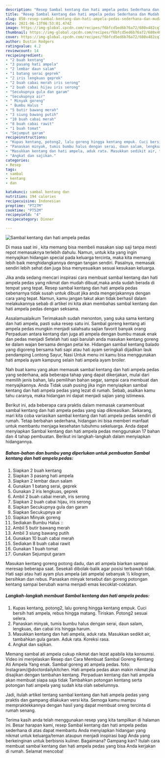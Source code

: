 ```yaml
---
description: "Resep Sambal kentang dan hati ampela pedas Sederhana dan Mudah Dibuat"
title: "Resep Sambal kentang dan hati ampela pedas Sederhana dan Mudah Dibuat"
slug: 850-resep-sambal-kentang-dan-hati-ampela-pedas-sederhana-dan-mudah-dibuat
date: 2021-06-13T06:53:01.474Z
image: https://img-global.cpcdn.com/recipes/f6bfcd5ed6b76a72/680x482cq70/sambal-kentang-dan-hati-ampela-pedas-foto-resep-utama.jpg
thumbnail: https://img-global.cpcdn.com/recipes/f6bfcd5ed6b76a72/680x482cq70/sambal-kentang-dan-hati-ampela-pedas-foto-resep-utama.jpg
cover: https://img-global.cpcdn.com/recipes/f6bfcd5ed6b76a72/680x482cq70/sambal-kentang-dan-hati-ampela-pedas-foto-resep-utama.jpg
author: Dustin Rodgers
ratingvalue: 4.2
reviewcount: 14
recipeingredient:
- "2 buah kentang"
- "3 pasang hati ampela"
- "2 lembar daun salam"
- "1 batang serai geprek"
- "2 iris lengkuas geprek"
- "2 buah cabai merah iris serong"
- "2 buah cabai hijau iris serong"
- "Secukupnya gula dan garam"
- "Secukupnya air"
- " Minyak goreng"
- " Bumbu Halus "
- "5 butir bawang merah"
- "3 siung bawang putih"
- "10 buah cabai merah"
- "8 buah cabai rawit"
- "1 buah tomat"
- "Sejumput garam"
recipeinstructions:
- "Kupas kentang, potong2, lalu goreng hingga kentang empuk. Cuci bersih hati ampela, rebus hingga matang. Tiriskan. Potong2 sesuai selera."
- "Panaskan minyak, tumis bumbu halus dengan serai, daun salam, lengkuas, dan cabai iris hingga harum."
- "Masukkan kentang dan hati ampela, aduk rata. Masukkan sedikit air, tambahkan gula garam. Aduk rata. Koreksi rasa."
- "Angkat dan sajikan."
categories:
- Resep
tags:
- sambal
- kentang
- dan

katakunci: sambal kentang dan 
nutrition: 194 calories
recipecuisine: Indonesian
preptime: "PT27M"
cooktime: "PT52M"
recipeyield: "4"
recipecategory: Dinner

---
```



![Sambal kentang dan hati ampela pedas](https://img-global.cpcdn.com/recipes/f6bfcd5ed6b76a72/680x482cq70/sambal-kentang-dan-hati-ampela-pedas-foto-resep-utama.jpg)

Di masa  saat ini , kita memang bisa membeli masakan siap saji tanpa mesti repot memasaknya terlebih dahulu. Namun, untuk kita yang ingin menyajikan hidangan special pada keluarga tercinta, maka kita memang lebih baik menghidangkannya dengan tangan sendiri. Pasalnya, memasak sendiri lebih sehat dan juga bisa menyesuaikan sesuai kesukaan keluarga.

Jika anda sedang mencari inspirasi cara membuat sambal kentang dan hati ampela pedas yang nikmat dan mudah dibuat,maka anda sudah berada di tempat yang tepat. Resep sambal kentang dan hati ampela pedas  sebenarnya tidak susah untuk dibuat jika anda mengerjakannya dengan cara yang tepat. Namun, kamu jangan takut akan tidak berhasil dalam melakukannya 
sebab di artikel ini kita akan membahas sambal kentang dan hati ampela pedas dengan seksama.  

Assalamualaikum Terimakasih sudah menonton, yang suka sama kentang dan hati ampela, pasti suka resep satu ini. Sambal goreng kentang ati ampela pedas mungkin menjadi salahsatu sajian favorit banyak orang Perpaduan antara kentang dan juga ati ampela dengan bumbu masak enak dan pedas menjadi Setelah hati sapi barulah anda masukan kentang goreng ke dalam wajan bersama dengan petai ke. Hidangan sambal kentang balado yang digoreng bersama hati sapi atau hati ayam seringkali dijadikan lauk pendamping Lontong Sayur, Nasi Untuk menu ini kamu bisa menggunakan hati ampela ayam kampung selain hati ampela ayam broiler.

Nah buat kamu yang akan memasak sambal kentang dan hati ampela pedas yang sederhana, ada beberapa tahap yang dapat dikerjakan, mulai dari memilih jenis bahan, lalu pemilihan bahan segar, sampai cara membuat dan menyajikannya. Anda Tidak usah pusing jika ingin menyiapkan sambal kentang dan hati ampela pedas yang lezat di rumah. Sebab, asalkan kamu  tahu caranya, maka hidangan ini dapat menjadi sajian yang istimewa.

Berikut ini, ada beberapa cara praktis  dalam memasak caramembuat sambal kentang dan hati ampela pedas yang siap dikreasikan. Sekarang, mari kita coba variasikan sambal kentang dan hati ampela pedas sendiri di rumah. Tetap berbahan sederhana, hidangan ini bisa memberi manfaat untuk membantu menjaga kesehatan tubuhmu sekeluarga. Anda dapat menyiapkan Sambal kentang dan hati ampela pedas menggunakan 17 bahan dan 4 tahap pembuatan. Berikut ini langkah-langkah dalam menyiapkan hidangannya.

<!--inarticleads1-->

##### Bahan-bahan dan bumbu yang diperlukan untuk pembuatan Sambal kentang dan hati ampela pedas:

1. Siapkan 2 buah kentang
1. Siapkan 3 pasang hati ampela
1. Siapkan 2 lembar daun salam
1. Gunakan 1 batang serai, geprek
1. Gunakan 2 iris lengkuas, geprek
1. Ambil 2 buah cabai merah, iris serong
1. Siapkan 2 buah cabai hijau, iris serong
1. Siapkan Secukupnya gula dan garam
1. Siapkan Secukupnya air
1. Siapkan  Minyak goreng
1. Sediakan  Bumbu Halus ::
1. Ambil 5 butir bawang merah
1. Ambil 3 siung bawang putih
1. Gunakan 10 buah cabai merah
1. Sediakan 8 buah cabai rawit
1. Gunakan 1 buah tomat
1. Gunakan Sejumput garam


Masukan kentang goreng potong dadu, dan ati ampela biarkan sampai meresap beberapa saat. Sesekali dibolak-balik agar posisi terbawah tidak. Hati sapi atau hati ayam plus ampela (ati ampela) sebanyak ½ kilogram, bersihkan dan rebus. Panaskan minyak tersebut dan goreng potongan kentang sampai berubah warna menjadi emas kecoklat-coklatan. 

<!--inarticleads2-->

##### Langkah-langkah membuat Sambal kentang dan hati ampela pedas:

1. Kupas kentang, potong2, lalu goreng hingga kentang empuk. Cuci bersih hati ampela, rebus hingga matang. Tiriskan. Potong2 sesuai selera.
1. Panaskan minyak, tumis bumbu halus dengan serai, daun salam, lengkuas, dan cabai iris hingga harum.
1. Masukkan kentang dan hati ampela, aduk rata. Masukkan sedikit air, tambahkan gula garam. Aduk rata. Koreksi rasa.
1. Angkat dan sajikan.


Memang sambal ati ampela cukup nikmat dan lezat apabila kita konsumsi. Video ini menjelaskan Resep dan Cara Membuat Sambal Goreng Kentang Ati Ampela Yang enak. Sambal goreng ati ampela pedas. foto: Instagram/@doctordailykitchen. Hati ampela pedas akan makin nikmat jika disajikan dengan tambahan kentang. Perpaduan kentang dan hati ampela akan membuat siapa saja tidak Tambahkan potongan kentang serta potongan hati ampela yang sudah kita olah sebelumnya. 

Jadi, itulah artikel tentang  sambal kentang dan hati ampela pedas  yang praktis dan gampang dilakukan versi kita. Semoga kamu mampu mempraktekkannya dengan hasil yang dapat membuat oreng tercinta di rumah senang. 

Terima kasih anda telah menggunakan resep yang kita tampilkan di halaman ini. Besar harapan kami, resep  Sambal kentang dan hati ampela pedas sederhana di atas dapat membantu Anda menyiapkan hidangan yang nikmat untuk keluarga/teman ataupun menjadi inspirasi bagi Anda yang berkeinginan untuk berbisnis kuliner. Bagaimana? Gampang kan? Itulah cara membuat sambal kentang dan hati ampela pedas yang bisa Anda kerjakan di rumah. Selamat mencoba!

